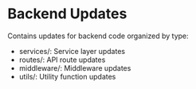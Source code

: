 # Backend Updates

Contains updates for backend code organized by type:
- services/: Service layer updates
- routes/: API route updates
- middleware/: Middleware updates
- utils/: Utility function updates